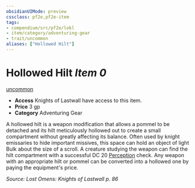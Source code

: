 ```yaml
---
obsidianUIMode: preview
cssclass: pf2e,pf2e-item
tags:
- compendium/src/pf2e/lokl
- item/category/adventuring-gear
- trait/uncommon
aliases: ["Hollowed Hilt"]
---
```

# Hollowed Hilt *Item 0*  
[uncommon](../../../rules/traits/uncommon.md)  

- **Access** Knights of Lastwall have access to this item.
- **Price** 3 gp
- **Category** Adventuring Gear

A hollowed hilt is a weapon modification that allows a pommel to be detached and its hilt meticulously hollowed out to create a small compartment without greatly affecting its balance. Often used by knight emissaries to hide important missives, this space can hold an object of light Bulk about the size of a scroll. A creature studying the weapon can find the hilt compartment with a successful DC 20 [Perception](../../skills.md#Perception) check. Any weapon with an appropriate hilt or pommel can be converted into a hollowed one by paying the equipment's price.

*Source: Lost Omens: Knights of Lastwall p. 86*